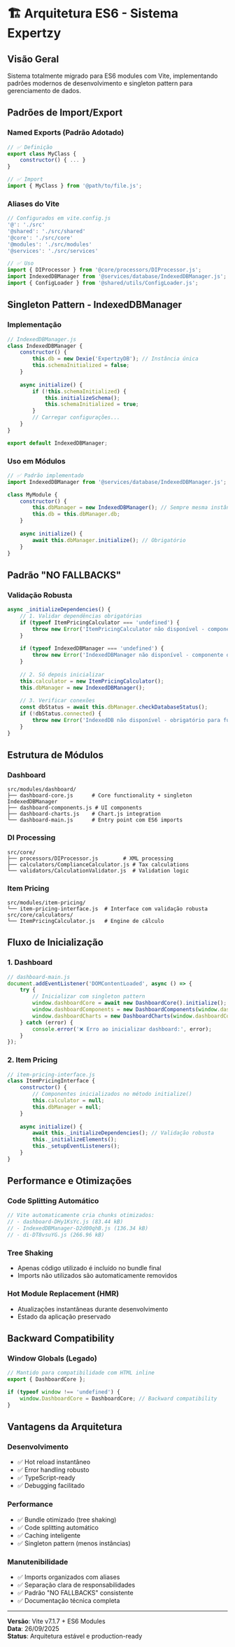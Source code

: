 # 🏗️ Arquitetura ES6 - Sistema Expertzy

## Visão Geral

Sistema totalmente migrado para ES6 modules com Vite, implementando padrões modernos de desenvolvimento e singleton pattern para gerenciamento de dados.

## Padrões de Import/Export

### **Named Exports (Padrão Adotado)**

```javascript
// ✅ Definição
export class MyClass {
    constructor() { ... }
}

// ✅ Import
import { MyClass } from '@path/to/file.js';
```

### **Aliases do Vite**

```javascript
// Configurados em vite.config.js
'@': './src'
'@shared': './src/shared'
'@core': './src/core'
'@modules': './src/modules'
'@services': './src/services'

// ✅ Uso
import { DIProcessor } from '@core/processors/DIProcessor.js';
import IndexedDBManager from '@services/database/IndexedDBManager.js';
import { ConfigLoader } from '@shared/utils/ConfigLoader.js';
```

## Singleton Pattern - IndexedDBManager

### **Implementação**

```javascript
// IndexedDBManager.js
class IndexedDBManager {
    constructor() {
        this.db = new Dexie('ExpertzyDB'); // Instância única
        this.schemaInitialized = false;
    }
    
    async initialize() {
        if (!this.schemaInitialized) {
            this.initializeSchema();
            this.schemaInitialized = true;
        }
        // Carregar configurações...
    }
}

export default IndexedDBManager;
```

### **Uso em Módulos**

```javascript
// ✅ Padrão implementado
import IndexedDBManager from '@services/database/IndexedDBManager.js';

class MyModule {
    constructor() {
        this.dbManager = new IndexedDBManager(); // Sempre mesma instância
        this.db = this.dbManager.db;
    }
    
    async initialize() {
        await this.dbManager.initialize(); // Obrigatório
    }
}
```

## Padrão "NO FALLBACKS"

### **Validação Robusta**

```javascript
async _initializeDependencies() {
    // 1. Validar dependências obrigatórias
    if (typeof ItemPricingCalculator === 'undefined') {
        throw new Error('ItemPricingCalculator não disponível - componente obrigatório não carregado');
    }
    
    if (typeof IndexedDBManager === 'undefined') {
        throw new Error('IndexedDBManager não disponível - componente obrigatório não carregado');
    }
    
    // 2. Só depois inicializar
    this.calculator = new ItemPricingCalculator();
    this.dbManager = new IndexedDBManager();
    
    // 3. Verificar conexões
    const dbStatus = await this.dbManager.checkDatabaseStatus();
    if (!dbStatus.connected) {
        throw new Error('IndexedDB não disponível - obrigatório para funcionalidade');
    }
}
```

## Estrutura de Módulos

### **Dashboard**
```
src/modules/dashboard/
├── dashboard-core.js      # Core functionality + singleton IndexedDBManager
├── dashboard-components.js # UI components
├── dashboard-charts.js    # Chart.js integration
└── dashboard-main.js      # Entry point com ES6 imports
```

### **DI Processing**
```
src/core/
├── processors/DIProcessor.js        # XML processing
├── calculators/ComplianceCalculator.js # Tax calculations
└── validators/CalculationValidator.js  # Validation logic
```

### **Item Pricing**
```
src/modules/item-pricing/
└── item-pricing-interface.js  # Interface com validação robusta
src/core/calculators/
└── ItemPricingCalculator.js   # Engine de cálculo
```

## Fluxo de Inicialização

### **1. Dashboard**
```javascript
// dashboard-main.js
document.addEventListener('DOMContentLoaded', async () => {
    try {
        // Inicializar com singleton pattern
        window.dashboardCore = await new DashboardCore().initialize();
        window.dashboardComponents = new DashboardComponents(window.dashboardCore);
        window.dashboardCharts = new DashboardCharts(window.dashboardCore);
    } catch (error) {
        console.error('❌ Erro ao inicializar dashboard:', error);
    }
});
```

### **2. Item Pricing**
```javascript
// item-pricing-interface.js
class ItemPricingInterface {
    constructor() {
        // Componentes inicializados no método initialize()
        this.calculator = null;
        this.dbManager = null;
    }
    
    async initialize() {
        await this._initializeDependencies(); // Validação robusta
        this._initializeElements();
        this._setupEventListeners();
    }
}
```

## Performance e Otimizações

### **Code Splitting Automático**
```javascript
// Vite automaticamente cria chunks otimizados:
// - dashboard-DHy1KsYc.js (83.44 kB)
// - IndexedDBManager-D2d00qhB.js (136.34 kB) 
// - di-DT8vsuYG.js (266.96 kB)
```

### **Tree Shaking**
- Apenas código utilizado é incluído no bundle final
- Imports não utilizados são automaticamente removidos

### **Hot Module Replacement (HMR)**
- Atualizações instantâneas durante desenvolvimento
- Estado da aplicação preservado

## Backward Compatibility

### **Window Globals (Legado)**
```javascript
// Mantido para compatibilidade com HTML inline
export { DashboardCore };

if (typeof window !== 'undefined') {
    window.DashboardCore = DashboardCore; // Backward compatibility
}
```

## Vantagens da Arquitetura

### **Desenvolvimento**
- ✅ Hot reload instantâneo
- ✅ Error handling robusto
- ✅ TypeScript-ready
- ✅ Debugging facilitado

### **Performance**
- ✅ Bundle otimizado (tree shaking)
- ✅ Code splitting automático
- ✅ Caching inteligente
- ✅ Singleton pattern (menos instâncias)

### **Manutenibilidade**
- ✅ Imports organizados com aliases
- ✅ Separação clara de responsabilidades
- ✅ Padrão "NO FALLBACKS" consistente
- ✅ Documentação técnica completa

---

**Versão**: Vite v7.1.7 + ES6 Modules  
**Data**: 26/09/2025  
**Status**: Arquitetura estável e production-ready
